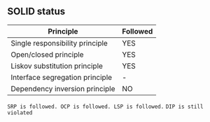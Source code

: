 ## SOLID status

| Principle                       | Followed |
| ------------------------------- | -------- |
| Single responsibility principle | YES      |
| Open/closed principle           | YES      |
| Liskov substitution principle   | YES      |
| Interface segregation principle | -        |
| Dependency inversion principle  | NO       |

`SRP is followed. OCP is followed. LSP is followed.`
`DIP is still violated`
